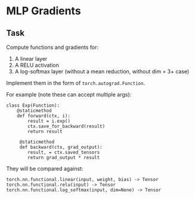 # MLP Gradients

## Task

Compute functions and gradients for:
1. A linear layer
2. A RELU activation
3. A log-softmax layer (without a mean reduction, without dim = 3+ case)

Implement them in the form of `torch.autograd.Function`.

For example (note these can accept multiple args):
```
class Exp(Function):
    @staticmethod
    def forward(ctx, i):
        result = i.exp()
        ctx.save_for_backward(result)
        return result

     @staticmethod
     def backward(ctx, grad_output):
        result, = ctx.saved_tensors
        return grad_output * result
```

They will be compared against:
```
torch.nn.functional.linear(input, weight, bias) -> Tensor
torch.nn.functional.relu(input) -> Tensor
torch.nn.functional.log_softmax(input, dim=None) -> Tensor
```
